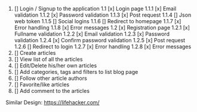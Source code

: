 1. [] Login / Signup to the application
    1.1 [x] Login page
        1.1.1 [x] Email validation
        1.1.2 [x] Password validation
        1.1.3 [x] Post request
        1.1.4 [] Json web token
        1.1.5 [] Social logins
        1.1.6 [] Redirect to homepage
        1.1.7 [x] Error handling
        1.1.8 [x] Error messages
    1.2 [x] Registration page
        1.2.1 [x] Fullname validation
        1.2.2 [x] Email validation
        1.2.3 [x] Password validation
        1.2.4 [x] Confirm password validation
        1.2.5 [x] Post request
        1.2.6 [] Redirect to login
        1.2.7 [x] Error handling
        1.2.8 [x] Error messages
2. [] Create articles
3. [] View list of all the articles
4. [] Edit/Delete his/her own articles
5. [] Add categories, tags and filters to list blog page
6. [] Follow other article authors
7. [] Favorite/like articles
8. [] Add comment to the articles

Similar Design: https://lifehacker.com/